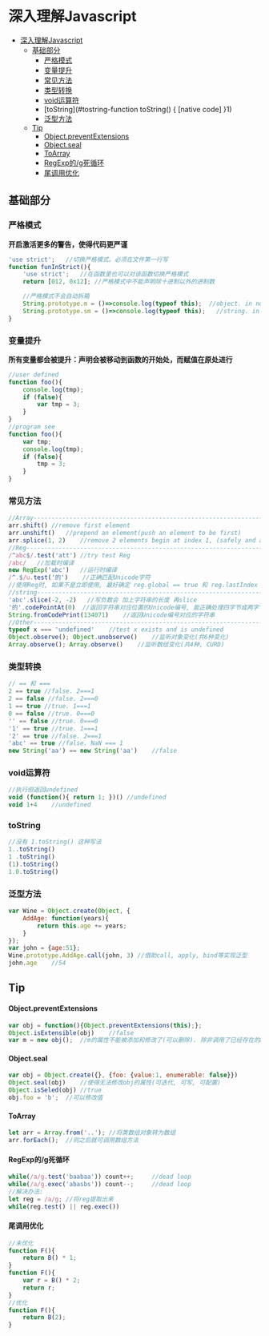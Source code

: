 # 深入理解Javascript
<!-- TOC -->

- [深入理解Javascript](#深入理解javascript)
  - [基础部分](#基础部分)
    - [严格模式](#严格模式)
    - [变量提升](#变量提升)
    - [常见方法](#常见方法)
    - [类型转换](#类型转换)
    - [void运算符](#void运算符)
    - [toString](#tostring-function toString() { [native code] }1)
    - [泛型方法](#泛型方法)
  - [Tip](#tip)
      - [Object.preventExtensions](#objectpreventextensions)
      - [Object.seal](#objectseal)
      - [ToArray](#toarray)
      - [RegExp的/g死循环](#regexp的g死循环)
      - [尾调用优化](#尾调用优化)

<!-- /TOC -->
## 基础部分
### 严格模式
**开启激活更多的警告，使得代码更严谨**
```js
'use strict';   //切换严格模式。必须在文件第一行写
function funInStrict(){
    'use strict';   //在函数里也可以对该函数切换严格模式
    return [012, 0x12]; //严格模式中不能声明除十进制以外的进制数

    //严格模式不会自动拆箱
    String.prototype.m = ()=>console.log(typeof this);  //object. in not strict
    String.prototype.sm = ()=>console.log(typeof this);   //string. in strict
}
```
### 变量提升
**所有变量都会被提升：声明会被移动到函数的开始处，而赋值在原处进行**
```js
//user defined
function foo(){
    console.log(tmp);
    if (false){
        var tmp = 3;
    }
}
//program see
function foo(){
    var tmp;
    console.log(tmp);
    if (false){
        tmp = 3;
    }
}
```
### 常见方法
```js
//Array------------------------------------------------------------------------
arr.shift() //remove first element
arr.unshift()   //prepend an element(push an element to be first)
arr.splice(1, 2)    //remove 2 elements begin at index 1, (safely and anyIndexing)
//Reg------------------------------------------------------------------------
/^abc$/.test('att') //try test Reg
/abc/   //加载时编译
new RegExp('abc')   //运行时编译
/^.$/u.test('的')    //正确匹配Unicode字符
//使用Reg时, 如果不是立即使用, 最好确定 reg.global == true 和 reg.lastIndex == 0;
//string------------------------------------------------------------------------
'abc'.slice(-2, -2)   //写负数会 加上字符串的长度 再slice
'的'.codePointAt(0)  //返回字符串对应位置的Unicode编号, 能正确处理四字节或两字节
String.fromCodePrint(134071)    //返回Unicode编号对应的字符串
//Other------------------------------------------------------------------------
typeof x === 'undefined'    //test x exists and is undefined
Object.observe(); Object.unobserve()    //监听对象变化(共6种变化)
Array.observe(); Array.observe()    //监听数组变化(共4种, CURD)
```
### 类型转换
```js
// == 和 ===
2 == true //false. 2===1
2 == false //false. 2===0
1 == true //true. 1===1
0 == false //true. 0===0
'' == false //true. 0===0
'1' == true //true. 1===1
'2' == true //false. 2===1
'abc' == true //false. NaN === 1
new String('aa') == new String('aa')    //false
```
### void运算符
```js
//执行但返回undefined
void (function(){ return 1; })() //undefined
void 1+4    //undefined
```
### toString
```js
//没有 1.toString() 这种写法
1..toString()
1 .toString()
(1).toString()
1.0.toString()
```
### 泛型方法
```js
var Wine = Object.create(Object, {
    AddAge: function(years){
        return this.age += years;
    }
});
var john = {age:51};
Wine.prototype.AddAge.call(john, 3) //借助call, apply, bind等实现泛型
john.age    //54
```
## Tip
#### Object.preventExtensions
```js
var obj = function(){Object.preventExtensions(this);};
Object.isExtensible(obj)    //false
var m = new obj();  //m的属性不能被添加和修改了(可以删除). 除非调用了已经存在的API
```
#### Object.seal
```js
var obj = Object.create({}, {foo: {value:1, enumerable: false}})
Object.seal(obj)    //使得无法修改obj的属性(可迭代, 可写, 可配置)
Object.isSeled(obj) //true
obj.foo = 'b';  //可以修改值
```
#### ToArray
```js
let arr = Array.from('..'); //将类数组对象转为数组
arr.forEach();  //则之后就可调用数组方法
```
#### RegExp的/g死循环
```js
while(/a/g.test('baabaa')) count++;     //dead loop
while(/a/g.exec('abasbs')) count--;     //dead loop
//解决办法:
let reg = /a/g; //将reg提取出来
while(reg.test() || reg.exec())
```
#### 尾调用优化
```js
//未优化
function F(){
    return B() * 1;
}
function F(){
    var r = B() * 2;
    return r;
}
//优化
function F(){
    return B(2);
}
```

